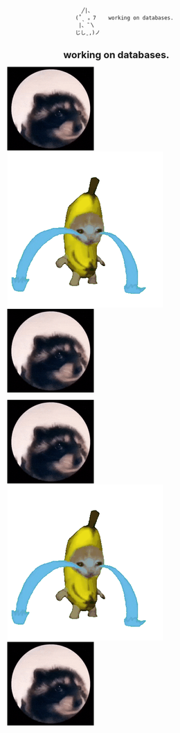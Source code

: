[comment]:──────▄▀▄─────▄▀▄  
[comment]:─────▄█░░▀▀▀▀▀░░█▄  
[comment]:─▄▄──█░░░░░░░░░░░█──▄▄  
[comment]:█▄▄█─█░░▀░░┬░░▀░░█─█▄▄█  

                            ╱|、  
                          (˚ˎ 。7    working on databases.
                           |、˜〵            
                          じしˍ,)ノ  
<h1 align="center" style="font-size: 22px"> working on databases.</h1>


![pedro GIF](https://github.com/arjunhm/arjunhm/blob/main/pedro.gif?raw=true)
![banana-crying-cat GIF](https://github.com/arjunhm/arjunhm/blob/main/banana-crying-cat.gif?raw=true)
![pedro GIF](https://github.com/arjunhm/arjunhm/blob/main/pedro.gif?raw=true)


![pedro GIF](https://github.com/arjunhm/arjunhm/blob/main/pedro.gif?raw=true)
![banana-crying-cat GIF](https://github.com/arjunhm/arjunhm/blob/main/banana-crying-cat.gif?raw=true)
![pedro GIF](https://github.com/arjunhm/arjunhm/blob/main/pedro.gif?raw=true)
